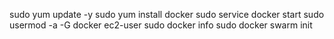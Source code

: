 sudo yum update -y
sudo yum install docker
sudo service docker start
sudo usermod -a -G docker ec2-user
sudo docker info
sudo docker swarm init
